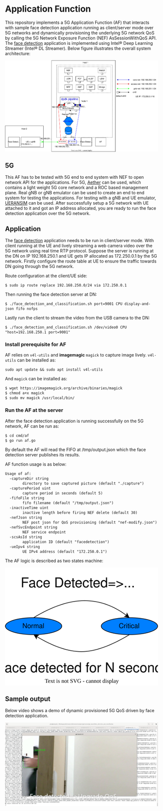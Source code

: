<!--
SPDX-FileCopyrightText: 2022 Intel

SPDX-License-Identifier: Apache-2.0

-->

# Application Function

This repository implements a 5G Application Function (AF) that interacts with sample face detection application running as client/server mode over 5G networks and dynamically provisioning the underlying 5G network QoS by calling the 5G Network Exposure Function (NEF) AsSessionWithQoS API. The [face detection](https://github.com/joshuazhu78/dlstreamer/tree/devQoS/samples/gstreamer/gst_launch/face_detection_and_classification) application is implemented using Intel® Deep Learning Streamer (Intel® DL Streamer). Below figure illustrates the overall system architecture:

![af-aether](./docs/images/af-aether-ueransim.svg)

## 5G

This AF has to be tested with 5G end to end system with NEF to open network API for the applications. For 5G, [Aether](https://docs.aetherproject.org/master/index.html) can be used, which contains a light weight 5G core network and a ROC based management plane. Real gNB or gNB emulator can be used to create an end to end system for testing the applications. For testing with a gNB and UE emulator, [UERANSIM](https://github.com/aligungr/UERANSIM) can be used. After successfully setup a 5G network with UE attached to it and got an IP address allocated, you are ready to run the face detection application over the 5G network.

## Application

The [face detection](https://github.com/joshuazhu78/dlstreamer/tree/devQoS/samples/gstreamer/gst_launch/face_detection_and_classification) application needs to be run in client/server mode. With client running at the UE and lively streaming a web camera video over the 5G network using real time RTP protocol. Suppose the server is running at the DN on IP 192.168.250.1 and UE gets IP allocated as 172.250.0.1 by the 5G network. Firstly configure the route table at UE to ensure the traffic towards DN going through the 5G network.

Route configuration at the client/UE side:
```
$ sudo ip route replace 192.168.250.0/24 via 172.250.0.1
```

Then running the face detection server at DN:
```
$ ./face_detection_and_classification.sh port=9001 CPU display-and-json fifo nofps
```

Lastly run the client to stream the video from the USB camera to the DN:
```
$ ./face_detection_and_classification.sh /dev/video0 CPU "host=192.168.250.1 port=9001"
```

### Install prerequisite for AF

AF relies on `v4l-utils` and **imagemagic** `magick` to capture image lively. `v4l-utils` can be installed as:

```
sudo apt update && sudo apt install v4l-utils
```

And `magick` can be installed as:

```
$ wget https://imagemagick.org/archive/binaries/magick
$ chmod a+x magick
$ sudo mv magick /usr/local/bin/
```

### Run the AF at the server

After the face detection application is running successfully on the 5G network, AF can be run as:

```
$ cd cmd/af
$ go run af.go
```

By default the AF will read the FIFO at /tmp/output.json which the face detection server publishes its results.

AF function usage is as below:

```
Usage of af:
  -captureDir string
    	directory to save captured picture (default "./capture")
  -capturePeriod uint
    	capture period in seconds (default 5)
  -fifoFile string
    	fifo filename (default "/tmp/output.json")
  -inactiveTime uint
    	inactive length before firing NEF delete (default 30)
  -nefJson string
    	NEF post json for QoS provisioning (default "nef-modify.json")
  -nefSvcEndpoint string
    	NEF service endpoint
  -scsAsId string
    	application ID (default "facedetection")
  -ueIpv4 string
    	UE IPv4 address (default "172.250.0.1")
```

The AF logic is described as two states machine:

![af_logic](./docs/images/af.svg)

## Sample output

Below video shows a demo of dynamic provisioned 5G QoS driven by face detection application.

[![facedetection_af](./docs/images/fd-af.png)](http://weip-bj.bj.intel.com/facedetection-af.mp4)

